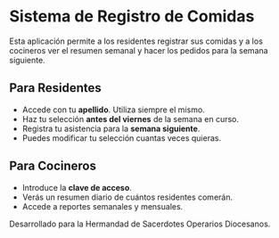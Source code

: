 # Sistema de Registro de Comidas

Esta aplicación permite a los residentes registrar sus comidas y a los cocineros ver el resumen semanal y hacer los pedidos para la semana siguiente.
  
## Para Residentes
  
- Accede con tu **apellido**. Utiliza siempre el mismo.
- Haz tu selección **antes del viernes** de la semana en curso.
- Registra tu asistencia para la **semana siguiente**.
- Puedes modificar tu selección cuantas veces quieras.
  
## Para Cocineros
  
- Introduce la **clave de acceso**.
- Verás un resumen diario de cuántos residentes comerán.
- Accede a reportes semanales y mensuales.
  
Desarrollado para la Hermandad de Sacerdotes Operarios Diocesanos.
